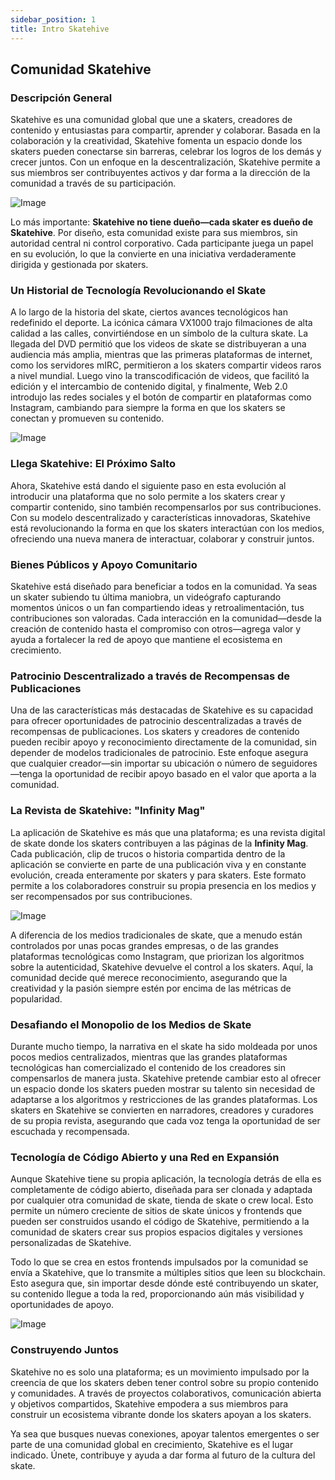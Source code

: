 ```yaml
---
sidebar_position: 1
title: Intro Skatehive
---
```


## Comunidad Skatehive 

### Descripción General
Skatehive es una comunidad global que une a skaters, creadores de contenido y entusiastas para compartir, aprender y colaborar. Basada en la colaboración y la creatividad, Skatehive fomenta un espacio donde los skaters pueden conectarse sin barreras, celebrar los logros de los demás y crecer juntos. Con un enfoque en la descentralización, Skatehive permite a sus miembros ser contribuyentes activos y dar forma a la dirección de la comunidad a través de su participación.

![Image](https://ipfs.skatehive.app/ipfs/QmbzyAq6rBnuNohzddiDQN4w5sENS8sGMUnki2gjbKFN7e)

Lo más importante: **Skatehive no tiene dueño—cada skater es dueño de Skatehive**. Por diseño, esta comunidad existe para sus miembros, sin autoridad central ni control corporativo. Cada participante juega un papel en su evolución, lo que la convierte en una iniciativa verdaderamente dirigida y gestionada por skaters.

### Un Historial de Tecnología Revolucionando el Skate
A lo largo de la historia del skate, ciertos avances tecnológicos han redefinido el deporte. La icónica cámara VX1000 trajo filmaciones de alta calidad a las calles, convirtiéndose en un símbolo de la cultura skate. La llegada del DVD permitió que los videos de skate se distribuyeran a una audiencia más amplia, mientras que las primeras plataformas de internet, como los servidores mIRC, permitieron a los skaters compartir videos raros a nivel mundial. Luego vino la transcodificación de videos, que facilitó la edición y el intercambio de contenido digital, y finalmente, Web 2.0 introdujo las redes sociales y el botón de compartir en plataformas como Instagram, cambiando para siempre la forma en que los skaters se conectan y promueven su contenido.

![Image](https://ipfs.skatehive.app/ipfs/QmSt5VnN6P4k3ja1D723F46GtpEzZnxcaZwMHqpv7saPri)

### Llega Skatehive: El Próximo Salto
Ahora, Skatehive está dando el siguiente paso en esta evolución al introducir una plataforma que no solo permite a los skaters crear y compartir contenido, sino también recompensarlos por sus contribuciones. Con su modelo descentralizado y características innovadoras, Skatehive está revolucionando la forma en que los skaters interactúan con los medios, ofreciendo una nueva manera de interactuar, colaborar y construir juntos.

### Bienes Públicos y Apoyo Comunitario
Skatehive está diseñado para beneficiar a todos en la comunidad. Ya seas un skater subiendo tu última maniobra, un videógrafo capturando momentos únicos o un fan compartiendo ideas y retroalimentación, tus contribuciones son valoradas. Cada interacción en la comunidad—desde la creación de contenido hasta el compromiso con otros—agrega valor y ayuda a fortalecer la red de apoyo que mantiene el ecosistema en crecimiento.

### Patrocinio Descentralizado a través de Recompensas de Publicaciones
Una de las características más destacadas de Skatehive es su capacidad para ofrecer oportunidades de patrocinio descentralizadas a través de recompensas de publicaciones. Los skaters y creadores de contenido pueden recibir apoyo y reconocimiento directamente de la comunidad, sin depender de modelos tradicionales de patrocinio. Este enfoque asegura que cualquier creador—sin importar su ubicación o número de seguidores—tenga la oportunidad de recibir apoyo basado en el valor que aporta a la comunidad.

### La Revista de Skatehive: "Infinity Mag"
La aplicación de Skatehive es más que una plataforma; es una revista digital de skate donde los skaters contribuyen a las páginas de la **Infinity Mag**. Cada publicación, clip de trucos o historia compartida dentro de la aplicación se convierte en parte de una publicación viva y en constante evolución, creada enteramente por skaters y para skaters. Este formato permite a los colaboradores construir su propia presencia en los medios y ser recompensados por sus contribuciones.

![Image](https://ipfs.skatehive.app/ipfs/QmPvSv7iRDrHJTxBpqeoyi5utA8QmgEUCuAiQ2JsYCGz4m)

A diferencia de los medios tradicionales de skate, que a menudo están controlados por unas pocas grandes empresas, o de las grandes plataformas tecnológicas como Instagram, que priorizan los algoritmos sobre la autenticidad, Skatehive devuelve el control a los skaters. Aquí, la comunidad decide qué merece reconocimiento, asegurando que la creatividad y la pasión siempre estén por encima de las métricas de popularidad.

### Desafiando el Monopolio de los Medios de Skate
Durante mucho tiempo, la narrativa en el skate ha sido moldeada por unos pocos medios centralizados, mientras que las grandes plataformas tecnológicas han comercializado el contenido de los creadores sin compensarlos de manera justa. Skatehive pretende cambiar esto al ofrecer un espacio donde los skaters pueden mostrar su talento sin necesidad de adaptarse a los algoritmos y restricciones de las grandes plataformas. Los skaters en Skatehive se convierten en narradores, creadores y curadores de su propia revista, asegurando que cada voz tenga la oportunidad de ser escuchada y recompensada.

### Tecnología de Código Abierto y una Red en Expansión
Aunque Skatehive tiene su propia aplicación, la tecnología detrás de ella es completamente de código abierto, diseñada para ser clonada y adaptada por cualquier otra comunidad de skate, tienda de skate o crew local. Esto permite un número creciente de sitios de skate únicos y frontends que pueden ser construidos usando el código de Skatehive, permitiendo a la comunidad de skaters crear sus propios espacios digitales y versiones personalizadas de Skatehive.

Todo lo que se crea en estos frontends impulsados por la comunidad se envía a Skatehive, que lo transmite a múltiples sitios que leen su blockchain. Esto asegura que, sin importar desde dónde esté contribuyendo un skater, su contenido llegue a toda la red, proporcionando aún más visibilidad y oportunidades de apoyo.

![Image](https://ipfs.skatehive.app/ipfs/QmePbuFW6b86qDRbKXqpTr5rU8HKF6VRpboxiy9JH3Eujb)

### Construyendo Juntos
Skatehive no es solo una plataforma; es un movimiento impulsado por la creencia de que los skaters deben tener control sobre su propio contenido y comunidades. A través de proyectos colaborativos, comunicación abierta y objetivos compartidos, Skatehive empodera a sus miembros para construir un ecosistema vibrante donde los skaters apoyan a los skaters.

Ya sea que busques nuevas conexiones, apoyar talentos emergentes o ser parte de una comunidad global en crecimiento, Skatehive es el lugar indicado. Únete, contribuye y ayuda a dar forma al futuro de la cultura del skate.